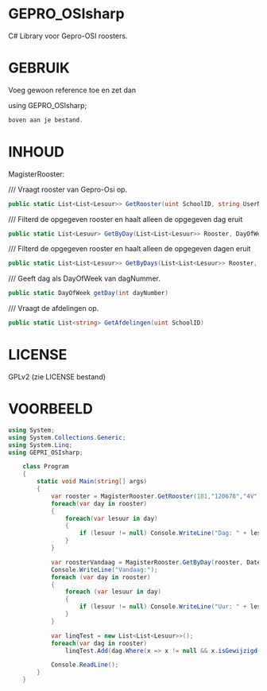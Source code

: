 GEPRO_OSIsharp
==============

C# Library voor Gepro-OSI roosters.

GEBRUIK
==============
Voeg gewoon reference toe en zet dan

using GEPRO_OSIsharp;
```csharp
boven aan je bestand.
```
INHOUD
==============
MagisterRooster:

  /// Vraagt rooster van Gepro-Osi op.
```csharp
public static List<List<Lesuur>> GetRooster(uint SchoolID, string UserName, string Afdeling)
```
  /// Filterd de opgegeven rooster en haalt alleen de opgegeven dag eruit
```csharp
public static List<Lesuur> GetByDay(List<List<Lesuur>> Rooster, DayOfWeek Dag)
```
  
  
  /// Filterd de opgegeven rooster en haalt alleen de opgegeven dagen eruit
```csharp
public static List<List<Lesuur>> GetByDays(List<List<Lesuur>> Rooster, List<DayOfWeek> Dagen)
```
  
  
  /// Geeft dag als DayOfWeek van dagNummer.
```csharp
public static DayOfWeek getDay(int dayNumber)
```
  
  
  /// Vraagt de afdelingen op.
```csharp
public static List<string> GetAfdelingen(uint SchoolID)
```
  
  
LICENSE
==============
GPLv2 (zie LICENSE bestand)

VOORBEELD
==============
```csharp
using System;
using System.Collections.Generic;
using System.Linq;
using GEPRI_OSIsharp;

    class Program
    {
        static void Main(string[] args)
        {
            var rooster = MagisterRooster.GetRooster(181,"120678","4V");
            foreach(var day in rooster)
            {
                foreach(var lesuur in day)
                {
                    if (lesuur != null) Console.WriteLine("Dag: " + lesuur.Dag + ", Uur: " + lesuur.Uur + ":   " + lesuur.Vak.Naam);
                }
            }

            var roosterVandaag = MagisterRooster.GetByDay(rooster, DateTime.Today.DayOfWeek);
            Console.WriteLine("Vandaag:");
            foreach (var day in rooster)
            {
                foreach (var lesuur in day)
                {
                    if (lesuur != null) Console.WriteLine("Uur: " + lesuur.Uur + ":   " + lesuur.Vak.Naam);
                }
            }

            var linqTest = new List<List<Lesuur>>();
            foreach(var dag in rooster)
                linqTest.Add(dag.Where(x => x != null && x.isGewijzigd == true).ToList()); //LINQ enabled :)

            Console.ReadLine();
        }
    }
```
